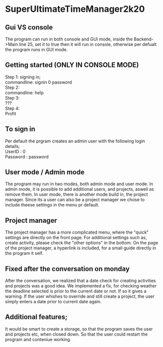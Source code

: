 # SuperUltimateTimeManager2k20
## Gui VS console
The program can run in both console and GUI mode, inside the Backend->Main line 25, set it to true then it will run in console, otherwise per defualt the program runs in GUI mode.
## Getting started (ONLY IN CONSOLE MODE) 
Step 1: signing in;  
commandline: signin 0 password  
Step 2:  
commandline: help  
Step 3:  
???  
Step 4:  
Profit  


## To sign in
Per default the prgram creates an admin user with the following login details;  
UserID : 0  
Password : password
## User mode / Admin mode
The program may run in two modes, both admin mode and user mode. 
In admin mode, it is possible to add additional users, and projects, aswell as remove them. 
In user mode, there is another mode build in, the project manager. 
Since its a user can also be a project manager we chose to include theese settings in the menu pr default. 

## Project manager
The project manager has a more complicated menu, where the "quick" settings are directly on the front page. 
For additional settings such as, create activity, please check the "other options" in the bottom. 
On the page of the project manager, a hyperlink is included, for a small guide directly in the program it self. 

## Fixed after the conversation on monday 
After the conversation, we realized that a date check for creating activities and projects was a good idea. 
We implemented a fix, for checking weather the deadline selected is prior to the current date or not. If so it gives a warning. If the user whishes to override and still create a project, the user simply enters a date prior to current date again. 

## Additional features; 
It would be smart to create a storage, so that the program saves the user and projects etc, when closed down. So that the user could restart the program and conteniue working. 
